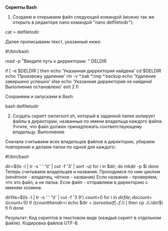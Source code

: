 **Скрипты Bash**
1. Создаем и открываем файл следующей командой (можно так же открыть в редакторе nano командой "nano delfiletodir"):

cat > delfiletodir

Далее прописываем текст, указанный ниже:

#!/bin/bash

read -p "Введите путь к дирректории: " DELDIR

if [ -e $DELDIR ]
    then
        echo 'Указанная дирректория найдена'
        cd $DELDIR
        echo 'Произвожу удаление'
        rm -v *.bak *.tmp *.backup
        echo 'Удаление завершено успешно'
    else
        echo 'Указанная дирректория не найдена! Выполнение остановлено'
        exit 2
fi

Сохраняем и запускаем в Bash:

bash delfiletodir

2. Создать скрипт ownersort.sh, который в заданной папке копирует файлы в директории, названные по имени владельца каждого файла. Учтите, что файл должен принадлежать соответствующему владельцу.
Выполнение

Сначала считываем всех владельцев файлов в директории, убираем повторения и делаем папки по одной для каждого:

#!/bin/bash

dir=$(ls -l | tr -s ' ' '\t' | cut -f '3' | sort -u)
for i in $dir; do
    mkdir -p $i
done
Теперь считываем владельцев и названия. Проходимся по ним циклом (нечётное - владелец, чётное - название) Если название - проверяем, что это файл, а не папка. Если файл - отправляем в директорию с именем хозяина:

dirfile=$(ls -l | tr -s ' ' '\t' | cut -f '3 9')
count=0
for i in $dirfile; do
    count=$((count+1))
        if (($count%2))
            then
                dir=$i
                echo $dir = $i zero
            else
                if [ -f ./$i ]
                    then
                        cp ./$i ./$dir/$i
                fi
        fi
done

Результат:
Код скриптов в текстовом виде (каждый скрипт в отдельном файле). Кодировка файлов UTF-8.
